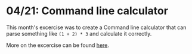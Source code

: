 # 04/21: Command line calculator

This month's excercise was to create a Command line calculator that can parse something like `(1 + 2) * 3` and calculate it correctly.  
  
More on the excercise can be found [here](https://www.dotnetpro.de/workout/dotnetpro-dojos/einmaleins-zweiten-2640320.html).
